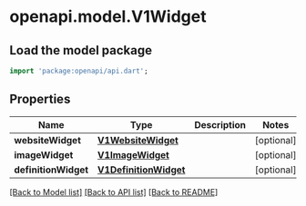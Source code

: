 # openapi.model.V1Widget

## Load the model package
```dart
import 'package:openapi/api.dart';
```

## Properties
Name | Type | Description | Notes
------------ | ------------- | ------------- | -------------
**websiteWidget** | [**V1WebsiteWidget**](V1WebsiteWidget.md) |  | [optional] 
**imageWidget** | [**V1ImageWidget**](V1ImageWidget.md) |  | [optional] 
**definitionWidget** | [**V1DefinitionWidget**](V1DefinitionWidget.md) |  | [optional] 

[[Back to Model list]](../README.md#documentation-for-models) [[Back to API list]](../README.md#documentation-for-api-endpoints) [[Back to README]](../README.md)


